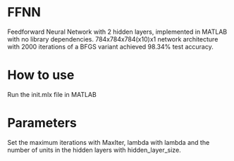 # FFNN
Feedforward Neural Network with 2 hidden layers, implemented in MATLAB with no library dependencies. 784x784x784(x10)x1 network architecture with 2000 iterations of a BFGS variant achieved 98.34% test accuracy.
# How to use
Run the init.mlx file in MATLAB
# Parameters
Set the maximum iterations with MaxIter, lambda with lambda and the number of units in the hidden layers with hidden_layer_size.
